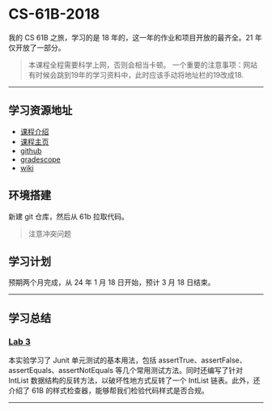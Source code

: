 # CS-61B-2018

我的 CS 61B 之旅，学习的是 18 年的，这一年的作业和项目开放的最齐全。21 年仅开放了一部分。

> 本课程全程需要科学上网，否则会相当卡顿。
> 一个重要的注意事项：网站有时候会跳到19年的学习资料中，此时应该手动将地址栏的19改成18.

---

## 学习资源地址

- [课程介绍](https://sp18.datastructur.es/about.html#auditing-cs61b)
- [课程主页](https://sp18.datastructur.es/)
- [github](https://github.com/Berkeley-CS61B)
- [gradescope](https://www.gradescope.com/)
- [wiki](https://csdiy.wiki/%E6%95%B0%E6%8D%AE%E7%BB%93%E6%9E%84%E4%B8%8E%E7%AE%97%E6%B3%95/CS61B/#_3)

## 环境搭建

新建 git 仓库，然后从 61b 拉取代码。
> 注意冲突问题

## 学习计划

预期两个月完成，从 24 年 1 月 18 日开始，预计 3 月 18 日结束。

---

## 学习总结

### [Lab 3](https://sp18.datastructur.es/materials/lab/lab3/lab3)

本实验学习了 Junit 单元测试的基本用法，包括 assertTrue、assertFalse、assertEquals、assertNotEquals 等几个常用测试方法。同时还编写了针对 IntList 数据结构的反转方法，以破坏性地方式反转了一个 IntList 链表。此外，还介绍了 61B 的样式检查器，能够帮我们检验代码样式是否合规。

---

